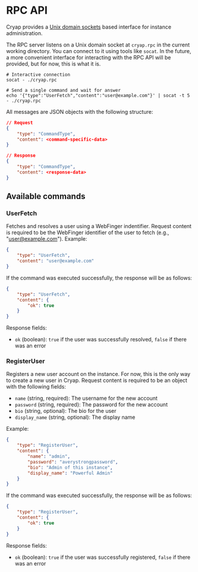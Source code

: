 # RPC API
Cryap provides a [Unix domain sockets](https://en.wikipedia.org/wiki/Unix_domain_socket) based interface for instance administration.

The RPC server listens on a Unix domain socket at `cryap.rpc` in the current working directory. You can connect to it using tools like `socat`. In the future, a more convenient interface for interacting with the RPC API will be provided, but for now, this is what it is.
```shell
# Interactive connection
socat - ./cryap.rpc
```
```shell
# Send a single command and wait for answer
echo '{"type":"UserFetch","content":"user@example.com"}' | socat -t 5 - ./cryap.rpc
```

All messages are JSON objects with the following structure:
```json
// Request
{
    "type": "CommandType",
    "content": <command-specific-data>
}
```
```json
// Response
{
    "type": "CommandType",
    "content": <response-data>
}
```
## Available commands
### UserFetch
Fetches and resolves a user using a WebFinger indentifier. Request content is required to be the WebFinger identifier of the user to fetch (e.g., "user@example.com"). Example:
```json
{
    "type": "UserFetch",
    "content": "user@example.com"
}
```
If the command was executed successfully, the response will be as follows:
```json
{
    "type": "UserFetch",
    "content": {
        "ok": true
    }
}
```
Response fields:

- `ok` (boolean): `true` if the user was successfully resolved, `false` if there was an error
### RegisterUser
Registers a new user account on the instance. For now, this is the only way to create a new user in Cryap. Request content is required to be an object with the following fields:

- `name` (string, required): The username for the new account
- `password` (string, required): The password for the new account
- `bio` (string, optional): The bio for the user
- `display_name` (string, optional): The display name

Example:
```json
{
    "type": "RegisterUser",
    "content": {
        "name": "admin",
        "password": "averystrongpassword",
        "bio": "Admin of this instance",
        "display_name": "Powerful Admin"
    }
}
```
If the command was executed successfully, the response will be as follows:
```json
{
    "type": "RegisterUser",
    "content": {
        "ok": true
    }
}
```
Response fields:

- `ok` (boolean): `true` if the user was successfully registered, `false` if there was an error